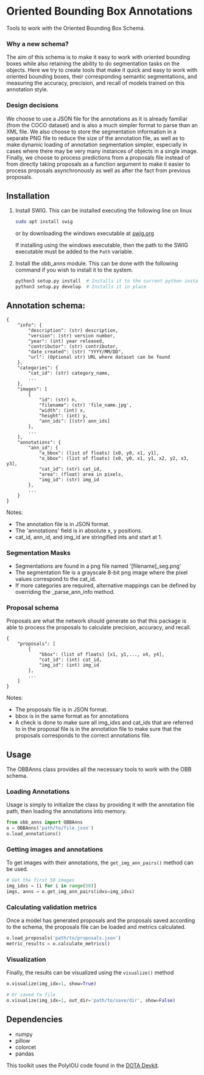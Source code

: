 # Oriented Bounding Box Annotations
Tools to work with the Oriented Bounding Box Schema.

### Why a new schema?
The aim of this schema is to make it easy to work with oriented bounding boxes while also retaining the ability to do segmentation tasks on the objects.
Here we try to create tools that make it quick and easy to work with oriented bounding boxes, their corresponding semantic segmentations, and measuring the accuracy, precision, and recall of models trained on this annotation style.

### Design decisions
We choose to use a JSON file for the annotations as it is already familiar (from the COCO dataset) and is also a much simpler format to parse than an XML file. 
We also choose to store the segmentation information in a separate PNG file to reduce the size of the annotation file, as well as to make dynamic loading of annotation segmentation simpler, especially in cases where there may be very many instances of objects in a single image.
Finally, we choose to process predictions from a proposals file instead of from directly taking proposals as a function argument to make it easier to process proposals asynchronously as well as after the fact from previous proposals.

## Installation
1.  Install SWIG.
    This can be installed executing the following line on linux
    ```bash
    sudo apt install swig
    ```
    or by downloading the windows executable at [swig.org](http://www.swig.org/download.html)
    
    If installing using the windows executable, then the path to the SWIG executable must be added to the `Path` variable.

2.  Install the obb_anns module.
    This can be done with the following command if you wish to install it to the system.
    ```bash
    python3 setup.py install  # Installs it to the current python install, or
    python3 setup.py develop  # Installs it in place
    ```

## Annotation schema:

```
{
    "info": {
        "description": (str) description,
        "version": (str) version number,
        "year": (int) year released,
        "contributor": (str) contributor,
        "date_created": (str) "YYYY/MM/DD",
        "url": (Optional str) URL where dataset can be found
    },
    "categories": {
        "cat_id": (str) category_name,
        ...
    },
    "images": [
        {
            "id": (str) n,
            "filename": (str) 'file_name.jpg',
            "width": (int) x,
            "height": (int) y,
            "ann_ids": [(str) ann_ids]
        },
        ...
    ],
    "annotations": {
        "ann_id": {
            "a_bbox": (list of floats) [x0, y0, x1, y1],
            "o_bbox": (list of floats) [x0, y0, x1, y1, x2, y2, x3, y3],
            "cat_id": (str) cat_id,
            "area": (float) area in pixels,
            "img_id": (str) img_id
        },
        ...
    }
}
```

Notes:
- The annotation file is in JSON format.
- The 'annotations' field is in absolute x, y positions.
- cat_id, ann_id, and img_id are stringified ints and start at 1.

### Segmentation Masks
- Segmentations are found in a png file named '[filename]_seg.png'
- The segmentation file is a grayscale 8-bit png image where the pixel values correspond to the cat_id.
- If more categories are required, alternative mappings can be defined by overriding the _parse_ann_info method.

### Proposal schema
Proposals are what the network should generate so that this package is able to process the proposals to calculate precision, accuracy, and recall.

```
{
    "proposals": [
        {
            "bbox": (list of floats) [x1, y1,..., x4, y4],
            "cat_id": (int) cat_id,
            "img_id": (int) img_id
        },
        ...
    ]
}
```

Notes:
- The proposals file is in JSON format.
- bbox is in the same format as for annotations
- A check is done to make sure all img_idxs and cat_ids that are referred to in the proposal file is in the annotation file to make sure that the proposals corresponds to the correct annotations file.

## Usage
The OBBAnns class provides all the necessary tools to work with the OBB schema.

### Loading Annotations
Usage is simply to initialize the class by providing it with the annotation file path, then loading the annotations into memory.

```python
from obb_anns import OBBAnns
o = OBBAnns('path/to/file.json')
o.load_annotations()
```

### Getting images and annotations
To get images with their annotations, the ```get_img_ann_pairs()``` method can be used.

```python
# Get the first 50 images
img_idxs = [i for i in range(50)]
imgs, anns = o.get_img_ann_pairs(idxs=img_idxs)
```

### Calculating validation metrics
Once a model has generated proposals and the proposals saved according to the schema, the proposals file can be loaded and metrics calculated.

```python
o.load_proposals('path/to/proposals.json')
metric_results = o.calculate_metrics()
```

### Visualization
Finally, the results can be visualized using the `visualize()` method

```python
o.visualize(img_idx=1, show=True)

# Or saved to file
o.visualize(img_idx=1, out_dir='path/to/save/dir', show=False)
```

## Dependencies
- numpy
- pillow
- colorcet
- pandas

This toolkit uses the PolyIOU code found in the [DOTA Devkit](https://github.com/CAPTAIN-WHU/DOTA_devkit).
